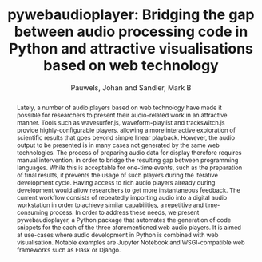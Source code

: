 --- 
title: "pywebaudioplayer: Bridging the gap between audio processing code in Python and attractive visualisations based on web technology" 
abstract: "Lately, a number of audio players based on web technology have made it possible for researchers to present their audio-related work in an attractive manner. Tools such as wavesurfer.js, waveform-playlist and trackswitch.js provide highly-configurable players, allowing a more interactive exploration of scientific results that goes beyond simple linear playback. However, the audio output to be presented is in many cases not generated by the same web technologies. The process of preparing audio data for display therefore requires manual intervention, in order to bridge the resulting gap between programming languages. While this is acceptable for one-time events, such as the preparation of final results, it prevents the usage of such players during the iterative development cycle. Having access to rich audio players already during development would allow researchers to get more instantaneous feedback. The current workflow consists of repeatedly importing audio into a digital audio workstation in order to achieve similar capabilities, a repetitive and time-consuming process. In order to address these needs, we present pywebaudioplayer, a Python package that automates the generation of code snippets for the each of the three aforementioned web audio players. It is aimed at use-cases where audio development in Python is combined with web visualisation. Notable examples are Jupyter Notebook and WSGI-compatible web frameworks such as Flask or Django." 
address: "Berlin" 
author: "Pauwels, Johan and Sandler, Mark B"
webAuthor: "Johan Pauwels, Mark B Sandler" 
booktitle: "Proceedings of the International Web Audio Conference" 
editor: "Monschke, Jan and Guttandin, Christoph and Schnell, Norbert and Jenkinson, Thomas and Schaedler, Jack" 
month: "Proceedings of the International Web Audio Conference"
pages: "undefined" 
publisher: "TU Berlin" 
series: "WAC '18"
type: "Paper"  
year: "2018" 
id: "2018_19" 
tags: year2018
media: none 
pdflink: /_data/papers/pdf/2018/2018_19.pdf
ISSN: 2663-5844
---